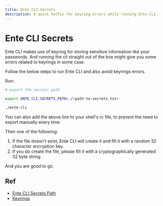```yaml
---
title: Ente CLI Secrets 
description: A quick hotfix for keyring errors while running Ente CLI. 
---
```


# Ente CLI Secrets 

Ente CLI makes use of keyring for storing sensitive information 
like your passwords. And running the cli straight out of the 
box might give you some errors related to keyrings in some case. 

Follow the below steps to run Ente CLI and also avoid keyrings errors. 

Run:

```sh 
# export the secrets path

export ENTE_CLI_SECRETS_PATH=./<path-to-secrets.txt>

./ente-cli
```
You can also add the above line to your shell's rc file, to prevent the need to export manually every time.

Then one of the following:

1. If the file doesn't exist, Ente CLI will create it and fill it with a random 32 character encryption key.
2. If you do create the file, please fill it with a cryptographically generated 32 byte string.

And you are good to go.

## Ref 

- [Ente CLI Secrets Path](https://www.reddit.com/r/selfhosted/comments/1gc09il/comment/lu2hox2/?utm_source=share&utm_medium=web3x&utm_name=web3xcss&utm_term=1&utm_content=share_button)
- [Keyrings](https://man7.org/linux/man-pages/man7/keyrings.7.html)
